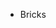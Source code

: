 <html>
    <body>
        <div>
            <ul>
                <li>Bricks</li>
            </ul>
        </div>
    </body>
</html>